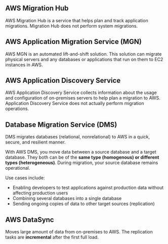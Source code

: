 ## AWS Migration Hub

AWS Migration Hub is a service that helps plan and track application migrations. Migration Hub does not perform system migrations.

## AWS Application Migration Service (MGN)

AWS MGN is an automated lift-and-shift solution. This solution can migrate physical servers and any databases or applications that run on them to EC2 instances in AWS.

## AWS Application Discovery Service

AWS Application Discovery Service collects information about the usage and configuration of on-premises servers to help plan a migration to AWS. Application Discovery Service does not actually perform migration operations.

## Database Migration Service (DMS)

DMS migrates databases (relational, nonrelational) to AWS in a quick, secure, and resilient manner.

With AWS DMS, you move data between a source database and a target database. They both can be of the **same type (homogenous) or different types (heterogeneous)**. During migration, your source database remains operational.

Use cases include:

- Enabling developers to test applications against production data without affecting production users
- Combining several databases into a single database
- Sending ongoing copies of data to other target sources (replication)

## AWS DataSync

Moves large amount of data from on-premises to AWS. The replication tasks are **incremental** after the first full load.

